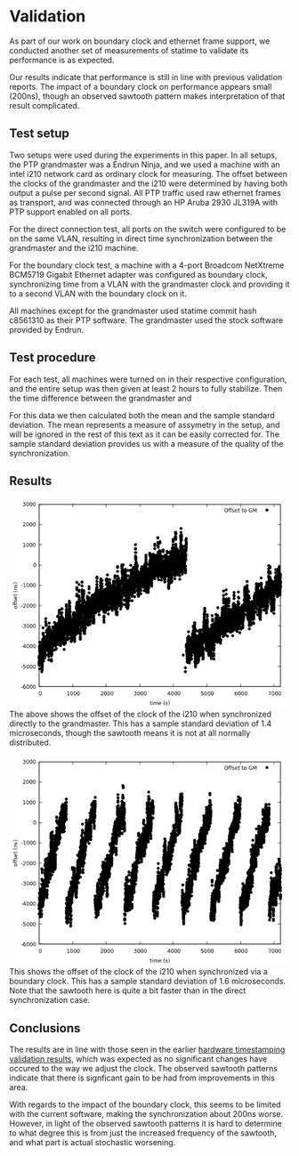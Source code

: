 # Validation

As part of our work on boundary clock and ethernet frame support, we conducted another set of measurements of statime to validate its performance is as expected.

Our results indicate that performance is still in line with previous validation reports. The impact of a boundary clock on performance appears small (200ns), though an observed sawtooth pattern makes interpretation of that result complicated.

## Test setup

Two setups were used during the experiments in this paper. In all setups, the PTP grandmaster was a Endrun Ninja, and we used a machine with an intel i210 network card as ordinary clock for measuring. The offset between the clocks of the grandmaster and the i210 were determined by having both output a pulse per second signal. All PTP traffic used raw ethernet frames as transport, and was connected through an HP Aruba 2930 JL319A with PTP support enabled on all ports.

For the direct connection test, all ports on the switch were configured to be on the same VLAN, resulting in direct time synchronization between the grandmaster and the i210 machine.

For the boundary clock test, a machine with a 4-port Broadcom NetXtreme BCM5719 Gigabit Ethernet adapter was configured as boundary clock, synchronizing time from a VLAN with the grandmaster clock and providing it to a second VLAN with the boundary clock on it.

All machines except for the grandmaster used statime commit hash c8561310 as their PTP software. The grandmaster used the stock software provided by Endrun.

## Test procedure

For each test, all machines were turned on in their respective configuration, and the entire setup was then given at least 2 hours to fully stabilize. Then the time difference between the grandmaster and 

For this data we then calculated both the mean and the sample standard deviation. The mean represents a measure of assymetry in the setup, and will be ignored in the rest of this text as it can be easily corrected for. The sample standard deviation provides us with a measure of the quality of the synchronization.

## Results

![plot of offset to grand master clock for direct connection](i210-direct-offset.png)
The above shows the offset of the clock of the i210 when synchronized directly to the grandmaster. This has a sample standard deviation of $1.4$ microseconds, though the sawtooth means it is not at all normally distributed.


![plot of offset to grand master clock for connection via boundary](i210-bc-offset.png)
This shows the offset of the clock of the i210 when synchronized via a boundary clock. This has a sample standard deviation of $1.6$ microseconds. Note that the sawtooth here is quite a bit faster than in the direct synchronization case.

## Conclusions

The results are in line with those seen in the earlier [hardware timestamping validation results](../24-05-2022-hardware-timestamping/measurement_report.pdf), which was expected as no significant changes have occured to the way we adjust the clock. The observed sawtooth patterns indicate that there is signficant gain to be had from improvements in this area.

With regards to the impact of the boundary clock, this seems to be limited with the current software, making the synchronization about 200ns worse. However, in light of the observed sawtooth patterns it is hard to determine to what degree this is from just the increased frequency of the sawtooth, and what part is actual stochastic worsening.
